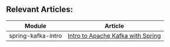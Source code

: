 ## Relevant Articles: 

Module | Article
--|--
spring-kafka-intro | [Intro to Apache Kafka with Spring](https://github.com/ymmihw/spring-kafka)